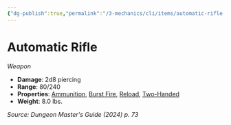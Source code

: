```yaml
---
{"dg-publish":true,"permalink":"/3-mechanics/cli/items/automatic-rifle-xdmg/","tags":["ttrpg-cli/compendium/src/5e/xdmg","ttrpg-cli/item/age/modern","ttrpg-cli/item/rarity/none","ttrpg-cli/item/weapon/martial","ttrpg-cli/item/weapon/ranged"],"noteIcon":""}
---
```


# Automatic Rifle
*Weapon*  


- **Damage**: 2d8 piercing
- **Range**: 80/240
- **Properties**: [Ammunition](3-Mechanics/CLI/rules/item-properties.md#Ammunition), [Burst Fire](3-Mechanics/CLI/rules/item-properties.md#Burst%20Fire), [Reload](3-Mechanics/CLI/rules/item-properties.md#Reload), [Two-Handed](3-Mechanics/CLI/rules/item-properties.md#Two-Handed)
- **Weight**: 8.0 lbs.

*Source: Dungeon Master's Guide (2024) p. 73*